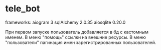 # tele_bot

frameworks:
  aiogram 3
  sqlAlchemy 2.0.35
  aiosqlite 0.20.0

При первом запуске пользователь добавляется в бд с кастомным именем.
В меню "помощь" ссылки на внешние ресурсы.
В меню "пользователи" пагинация имен зарегистрированных пользователей.
